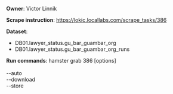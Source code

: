 **Owner**: Victor Linnik
 
**Scrape instruction**: https://lokic.locallabs.com/scrape_tasks/386

**Dataset**: 
- DB01.lawyer_status.gu_bar_guambar_org
- DB01.lawyer_status.gu_bar_guambar_org_runs

**Run commands**: hamster grab 386 [options]
<br><br>--auto
<br>--download
<br>--store
